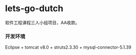 # lets-go-dutch
软件工程课程三人小组项目，AA收款。
### 开发环境
Eclipse + tomcat v8.0 + struts2.3.30 + mysql-connector-5.1.39